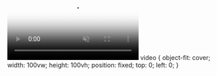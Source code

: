 <video playsinline autoplay muted loop poster="hexagon.jpg" id="bgvid">
  <source src="bg-main.webm" type="video/webm">
  <source src="bg-main.mp4" type="video/mp4">
</video>
video {
  object-fit: cover;
  width: 100vw;
  height: 100vh;
  position: fixed;
  top: 0;
  left: 0;
}

